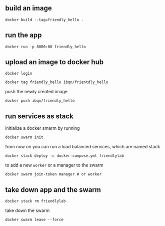 ## build an image
```shell
docker build --tag=friendly_hello .
```
## run the app
```shell
docker run -p 8000:80 friendly_hello
```
## upload an image to docker hub
```shell
docker login
```
```shell
docker tag friendly_hello ibqn/frientdly_hello
```
push the newly created image
```shell
docker push ibqn/friendly_hello
```

## run services as stack
initialize a docker smarm by running
```shell
docker swarm init
```
from now on you can run a load balanced services, which are named stack
```shell
docker stack deploy -c docker-compose.yml friendlylab
```
to add a new `worker` or a manager to the swarm
```shell
docker swarm join-token manager # or worker
```
## take down app and the swarm
```shell
docker stack rm friendlylab
```
take down the swarm
```shell
docker swarm leave --force
```
